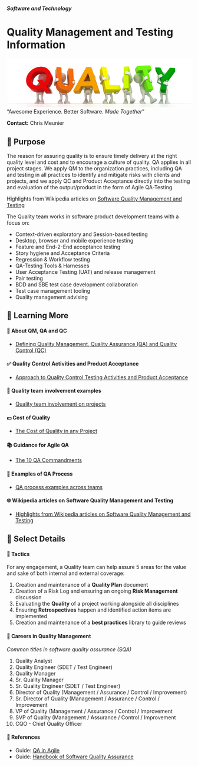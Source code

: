 #### _Software and Technology_
# Quality Management and Testing Information

![Teamwork](images/quality_team.jpg)
“Awesome Experience. Better Software. _Made Together_”

**Contact:** Chris Meunier

## :round_pushpin: Purpose

The reason for assuring quality is to
ensure timely delivery at the right quality level
and cost and to encourage a culture of quality.
QA applies in all project stages.
We apply QM to the organization practices, including QA and testing in
all practices to identify and mitigate risks with clients and projects,
and we apply QC and Product Acceptance directly into
the testing and evaluation of the output/product in the form of Agile QA-Testing.

Highlights from Wikipedia articles on [Software Quality Management and Testing](quality_wiki.md)

The Quality team works in software product development teams with a focus on:

- Context-driven exploratory and Session-based testing
- Desktop, browser and mobile experience testing
- Feature and End-2-End acceptance testing
- Story hygiene and Acceptance Criteria
- Regression & Workflow testing
- QA-Testing Tools & Harnesses
- User Acceptance Testing (UAT) and release management
- Pair testing
- BDD and SBE test case development collaboration
- Test case management tooling
- Quality management advising

## :key: Learning More

#### :open_file_folder: About QM, QA and QC
- [Defining Quality Management, Quality Assurance (QA) and Quality Control (QC)](qm_qa_qc.md)

#### :white_check_mark: Quality Control Activities and Product Acceptance
- [Approach to Quality Control Testing Activities and Product Acceptance](qc_product_acceptance.md)

#### :card_index: Quality team involvement examples
- [Quality team involvement on projects](team_examples.md)

#### :dollar: Cost of Quality
- [The Cost of Quality in any Project](cost_of_quality.md)

#### :books: Guidance for Agile QA
- [The 10 QA Commandments](10_commandments.md)

#### :notebook: Examples of QA Process
- [QA process examples across teams](qaprocess.md)

#### :globe_with_meridians: Wikipedia articles on Software Quality Management and Testing
- [Highlights from Wikipedia articles on Software Quality Management and Testing](quality_wiki.md)

## :page_with_curl: Select Details

#### :pencil: Tactics

For any engagement, a Quality team can help assure 5 areas
for the value and sake of both internal and external coverage:

1. Creation and maintenance of a **Quality Plan** document
2. Creation of a Risk Log and ensuring an ongoing **Risk Management** discussion
3. Evaluating the **Quality** of a project working alongside all disciplines
4. Ensuring **Retrospectives** happen and identified action items are implemented
5. Creation and maintenance of a **best practices** library to guide reviews

#### :rocket: Careers in Quality Management

_Common titles in software quality assurance (SQA)_
1. Quality Analyst
2. Quality Engineer (SDET / Test Engineer)
3. Quality Manager
4. Sr. Quality Manager
5. Sr. Quality Engineer (SDET / Test Engineer)
6. Director of Quality (Management / Assurance / Control / Improvement)
7. Sr. Director of Quality (Management / Assurance / Control / Improvement
8. VP of Quality (Management / Assurance / Control / Improvement
9. SVP of Quality (Management / Assurance / Control / Improvement
10. CQO - Chief Quality Officer

#### :green_book: References
- Guide: [QA in Agile](http://www.intelliware.com/qa-in-an-agile-environment/)
- Guide: [Handbook of Software Quality Assurance](https://www.amazon.com/Handbook-Software-Quality-Assurance-Fourth/dp/1596931868)
